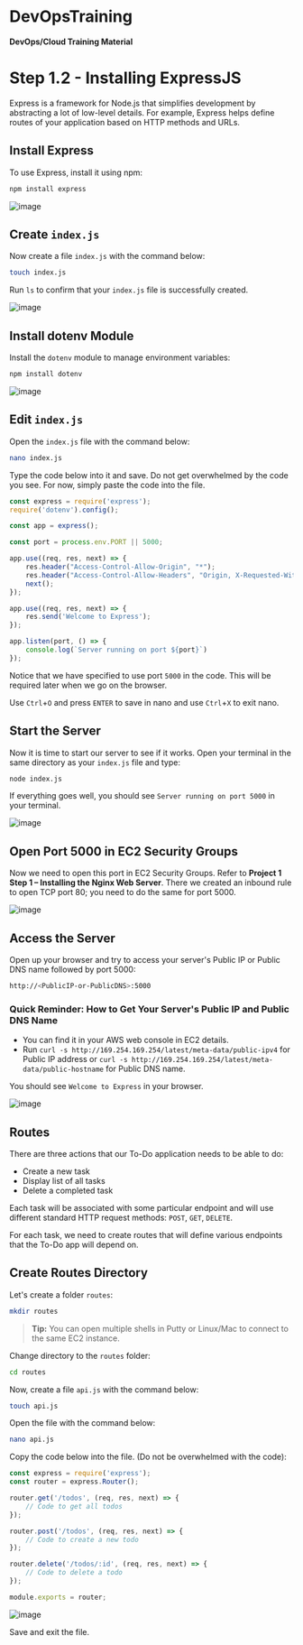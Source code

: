 # DevOpsTraining
**DevOps/Cloud Training Material**

# Step 1.2 - Installing ExpressJS

Express is a framework for Node.js that simplifies development by abstracting a lot of low-level details. For example, Express helps define routes of your application based on HTTP methods and URLs.

## Install Express

To use Express, install it using npm:

```sh
npm install express
```
![image](https://github.com/stiven-skyward/DevOpsTraining/assets/135337796/f4dba715-db97-47ee-a111-fe341f6b686f)

## Create `index.js`

Now create a file `index.js` with the command below:

```sh
touch index.js
```

Run `ls` to confirm that your `index.js` file is successfully created.

![image](https://github.com/stiven-skyward/DevOpsTraining/assets/135337796/c654235d-5be6-4939-b15d-86a01a44fe92)

## Install dotenv Module

Install the `dotenv` module to manage environment variables:

```sh
npm install dotenv
```
![image](https://github.com/stiven-skyward/DevOpsTraining/assets/135337796/3231dc6d-9359-4944-8977-2a0b54e60818)

## Edit `index.js`

Open the `index.js` file with the command below:

```sh
nano index.js
```

Type the code below into it and save. Do not get overwhelmed by the code you see. For now, simply paste the code into the file.

```javascript
const express = require('express');
require('dotenv').config();

const app = express();

const port = process.env.PORT || 5000;

app.use((req, res, next) => {
    res.header("Access-Control-Allow-Origin", "*");
    res.header("Access-Control-Allow-Headers", "Origin, X-Requested-With, Content-Type, Accept");
    next();
});

app.use((req, res, next) => {
    res.send('Welcome to Express');
});

app.listen(port, () => {
    console.log(`Server running on port ${port}`)
});
```

Notice that we have specified to use port `5000` in the code. This will be required later when we go on the browser.

Use `Ctrl`+`O` and press `ENTER` to save in nano and use `Ctrl`+`X` to exit nano.

## Start the Server

Now it is time to start our server to see if it works. Open your terminal in the same directory as your `index.js` file and type:

```sh
node index.js
```

If everything goes well, you should see `Server running on port 5000` in your terminal.

![image](https://github.com/stiven-skyward/DevOpsTraining/assets/135337796/b1affde8-e667-4e1a-8cec-bee636f252a4)

## Open Port 5000 in EC2 Security Groups

Now we need to open this port in EC2 Security Groups. Refer to **Project 1 Step 1 – Installing the Nginx Web Server**. There we created an inbound rule to open TCP port 80; you need to do the same for port 5000.

![image](https://github.com/stiven-skyward/DevOpsTraining/assets/135337796/126941f3-5391-4e65-9694-185e690fc88e)

## Access the Server

Open up your browser and try to access your server's Public IP or Public DNS name followed by port 5000:

```sh
http://<PublicIP-or-PublicDNS>:5000
```

### Quick Reminder: How to Get Your Server's Public IP and Public DNS Name

- You can find it in your AWS web console in EC2 details.
- Run `curl -s http://169.254.169.254/latest/meta-data/public-ipv4` for Public IP address or `curl -s http://169.254.169.254/latest/meta-data/public-hostname` for Public DNS name.

You should see `Welcome to Express` in your browser.

![image](https://github.com/stiven-skyward/DevOpsTraining/assets/135337796/4019ab14-7ba9-4bac-bdfc-ee72b27cc61f)

## Routes

There are three actions that our To-Do application needs to be able to do:
- Create a new task
- Display list of all tasks
- Delete a completed task

Each task will be associated with some particular endpoint and will use different standard HTTP request methods: `POST`, `GET`, `DELETE`.

For each task, we need to create routes that will define various endpoints that the To-Do app will depend on.

## Create Routes Directory

Let's create a folder `routes`:

```sh
mkdir routes
```

> **Tip:** You can open multiple shells in Putty or Linux/Mac to connect to the same EC2 instance.

Change directory to the `routes` folder:

```sh
cd routes
```

Now, create a file `api.js` with the command below:

```sh
touch api.js
```

Open the file with the command below:

```sh
nano api.js
```

Copy the code below into the file. (Do not be overwhelmed with the code):

```javascript
const express = require('express');
const router = express.Router();

router.get('/todos', (req, res, next) => {
    // Code to get all todos
});

router.post('/todos', (req, res, next) => {
    // Code to create a new todo
});

router.delete('/todos/:id', (req, res, next) => {
    // Code to delete a todo
});

module.exports = router;
```
![image](https://github.com/stiven-skyward/DevOpsTraining/assets/135337796/6e766e69-3b38-4970-9402-64fdc8437cd8)

Save and exit the file.
